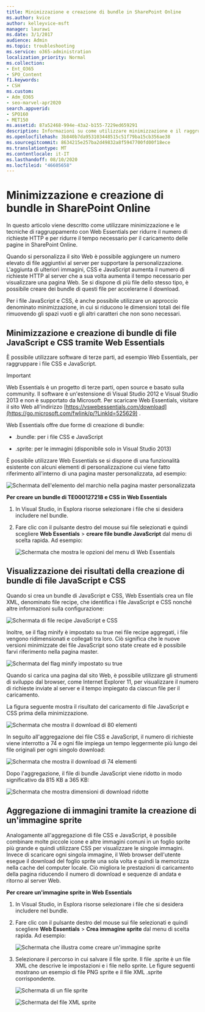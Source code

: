 ```yaml
---
title: Minimizzazione e creazione di bundle in SharePoint Online
ms.author: kvice
author: kelleyvice-msft
manager: laurawi
ms.date: 3/1/2017
audience: Admin
ms.topic: troubleshooting
ms.service: o365-administration
localization_priority: Normal
ms.collection:
- Ent_O365
- SPO_Content
f1.keywords:
- CSH
ms.custom:
- Adm_O365
- seo-marvel-apr2020
search.appverid:
- SPO160
- MET150
ms.assetid: 87a52468-994e-43a2-b155-7229ed659291
description: Informazioni su come utilizzare minimizzazione e il raggruppamento di tecniche con Web Essentials per ridurre le richieste HTTP e il tempo necessario per il caricamento delle pagine in SharePoint Online.
ms.openlocfilehash: 3b840b7da953103448515c51f79ba15cb356ae38
ms.sourcegitcommit: 8634215e257ba2d49832a8f5947700fd00f18ece
ms.translationtype: MT
ms.contentlocale: it-IT
ms.lasthandoff: 08/10/2020
ms.locfileid: "46605658"
---
```

# <a name="minification-and-bundling-in-sharepoint-online"></a>Minimizzazione e creazione di bundle in SharePoint Online

In questo articolo viene descritto come utilizzare minimizzazione e le tecniche di raggruppamento con Web Essentials per ridurre il numero di richieste HTTP e per ridurre il tempo necessario per il caricamento delle pagine in SharePoint Online.
  
Quando si personalizza il sito Web è possibile aggiungere un numero elevato di file aggiuntivi al server per supportare la personalizzazione. L'aggiunta di ulteriori immagini, CSS e JavaScript aumenta il numero di richieste HTTP al server che a sua volta aumenta il tempo necessario per visualizzare una pagina Web. Se si dispone di più file dello stesso tipo, è possibile creare dei bundle di questi file per accelerarne il download.
  
Per i file JavaScript e CSS, è anche possibile utilizzare un approccio denominato minimizzazione, in cui si riducono le dimensioni totali dei file rimuovendo gli spazi vuoti e gli altri caratteri che non sono necessari.
  
## <a name="minification-and-bundling-javascript-and-css-files-with-web-essentials"></a>Minimizzazione e creazione di bundle di file JavaScript e CSS tramite Web Essentials

È possibile utilizzare software di terze parti, ad esempio Web Essentials, per raggruppare i file CSS e JavaScript.
  
> [!IMPORTANT]
> Web Essentials è un progetto di terze parti, open source e basato sulla community. Il software è un'estensione di Visual Studio 2012 e Visual Studio 2013 e non è supportato da Microsoft. Per scaricare Web Essentials, visitare il sito Web all'indirizzo [https://vswebessentials.com/download](https://go.microsoft.com/fwlink/p/?LinkId=525629) . 
  
Web Essentials offre due forme di creazione di bundle:
  
- .bundle: per i file CSS e JavaScript
    
- .sprite: per le immagini (disponibile solo in Visual Studio 2013)
    
È possibile utilizzare Web Essentials se si dispone di una funzionalità esistente con alcuni elementi di personalizzazione cui viene fatto riferimento all'interno di una pagina master personalizzata, ad esempio:
  
![Schermata dell'elemento del marchio nella pagina master personalizzata](media/3a6eba36-973d-482b-8556-a9394b8ba19f.png)
  
 **Per creare un bundle di TE000127218 e CSS in Web Essentials**
  
1. In Visual Studio, in Esplora risorse selezionare i file che si desidera includere nel bundle.
    
2. Fare clic con il pulsante destro del mouse sui file selezionati e quindi scegliere **Web Essentials** \> **creare file bundle JavaScript** dal menu di scelta rapida. Ad esempio: 
    
    ![Schermata che mostra le opzioni del menu di Web Essentials](media/41aac84c-4538-4f78-b454-46e651f868a3.png)
  
## <a name="viewing-the-results-of-bundling-javascript-and-css-files"></a>Visualizzazione dei risultati della creazione di bundle di file JavaScript e CSS

Quando si crea un bundle di JavaScript e CSS, Web Essentials crea un file XML, denominato file recipe, che identifica i file JavaScript e CSS nonché altre informazioni sulla configurazione: 
  
![Schermata di file recipe JavaScript e CSS](media/7ba891f8-52d8-467b-a0f6-b062dd1137a4.png)
  
Inoltre, se il flag minify è impostato su true nei file recipe aggregati, i file vengono ridimensionati e collegati tra loro. Ciò significa che le nuove versioni minimizzate dei file JavaScript sono state create ed è possibile farvi riferimento nella pagina master.
  
![Schermata del flag minify impostato su true](media/50523af2-6412-4117-ac3d-5bd26f6d562e.png)
  
Quando si carica una pagina dal sito Web, è possibile utilizzare gli strumenti di sviluppo dal browser, come Internet Explorer 11, per visualizzare il numero di richieste inviate al server e il tempo impiegato da ciascun file per il caricamento.
  
La figura seguente mostra il risultato del caricamento di file JavaScript e CSS prima della minimizzazione.
  
![Schermata che mostra il download di 80 elementi](media/e2df3912-1923-46e6-8cf2-3015a31554e1.png)
  
In seguito all'aggregazione dei file CSS e JavaScript, il numero di richieste viene interrotto a 74 e ogni file impiega un tempo leggermente più lungo dei file originali per ogni singolo download:
  
![Schermata che mostra il download di 74 elementi](media/686c4387-70e8-4a74-9d45-059f33a91184.png)
  
Dopo l'aggregazione, il file di bundle JavaScript viene ridotto in modo significativo da 815 KB a 365 KB:
  
![Schermata che mostra dimensioni di download ridotte](media/5e7dbd98-faff-4f68-b320-108fb252e395.png)
  
## <a name="bundling-images-by-creating-an-image-sprite"></a>Aggregazione di immagini tramite la creazione di un'immagine sprite

Analogamente all'aggregazione di file CSS e JavaScript, è possibile combinare molte piccole icone e altre immagini comuni in un foglio sprite più grande e quindi utilizzare CSS per visualizzare le singole immagini. Invece di scaricare ogni singola immagine, il Web browser dell'utente esegue il download del foglio sprite una sola volta e quindi la memorizza nella cache del computer locale. Ciò migliora le prestazioni di caricamento della pagina riducendo il numero di download e sequenze di andata e ritorno al server Web.
  
 **Per creare un'immagine sprite in Web Essentials**
  
1. In Visual Studio, in Esplora risorse selezionare i file che si desidera includere nel bundle.
    
2. Fare clic con il pulsante destro del mouse sui file selezionati e quindi scegliere **Web Essentials** \> **Crea immagine sprite** dal menu di scelta rapida. Ad esempio: 
    
    ![Schermata che illustra come creare un'immagine sprite](media/de0fe741-4ef7-4e3b-bafa-ef9f4822dac6.png)
  
3. Selezionare il percorso in cui salvare il file sprite. Il file .sprite è un file XML che descrive le impostazioni e i file nello sprite. Le figure seguenti mostrano un esempio di file PNG sprite e il file XML .sprite corrispondente.
    
    ![Schermata di un file sprite](media/0876bb2a-d1b9-4169-8e95-9c290d628d90.png)
  
    ![Schermata del file XML sprite](media/d1f94776-280d-4d56-abb5-384f145d9989.png)
  

